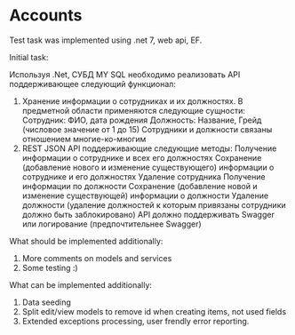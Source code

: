 # Accounts

Test task was implemented using .net 7, web api, EF.


Initial task:

Используя .Net, СУБД MY SQL необходимо реализовать API поддерживающее следующий функционал:
1. Хранение информации о сотрудниках и их должностях. В предметной области применяются следующие сущности:
Сотрудник: ФИО, дата рождения
Должность: Название, Грейд (числовое значение от 1 до 15)
Сотрудники и должности связаны отношением многие-ко-многим
2. REST JSON API поддерживающие следующие методы:
Получение информации о сотруднике и всех его должностях
Сохранение (добавление нового и изменение существующего) информации о сотруднике и его должностях
Удаление сотрудника
Получение информации по должности
Сохранение (добавление новой и изменение существующей) информации о должности
Удаление должности (удаление должностей к которым привязаны сотрудники должно быть заблокировано)
API должно поддерживать Swagger или логирование (предпочтительнее Swagger)

What should be implemented additionally:
1. More comments on models and services
2. Some testing :)

What can be implemented additionally:
1. Data seeding
2. Split edit/view models to remove id when creating items, not used fields
3. Extended exceptions processing, user frendly error reporting.
